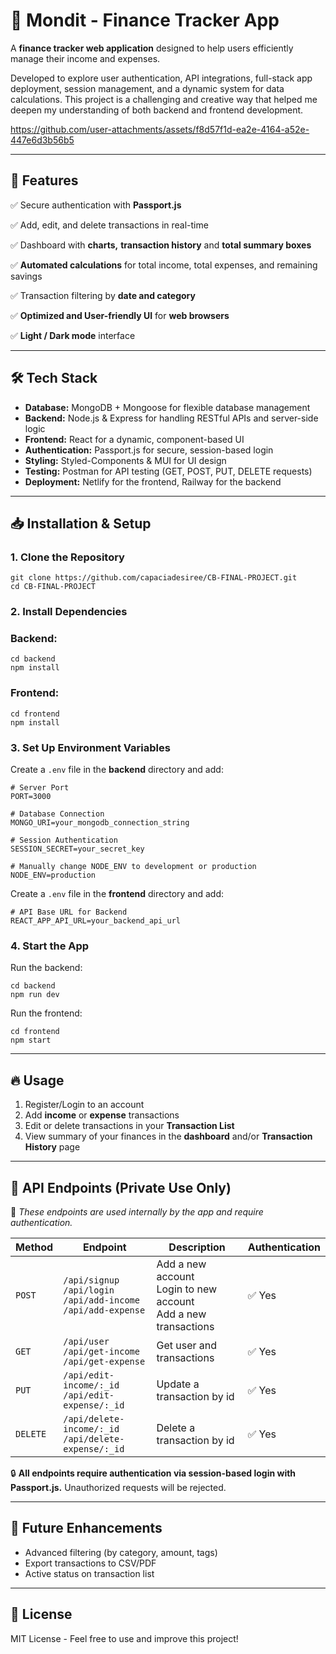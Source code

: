 # 📌 Mondit - Finance Tracker App

A **finance tracker web application** designed to help users efficiently manage their income and expenses.

Developed to explore user authentication, API integrations, full-stack app deployment, session management, and a dynamic system for data calculations. This project is a challenging and creative way that helped me deepen my understanding of both backend and frontend development.

https://github.com/user-attachments/assets/f8d57f1d-ea2e-4164-a52e-447e6d3b56b5

---

## 🚀 **Features**

✅ Secure authentication with **Passport.js**

✅ Add, edit, and delete transactions in real-time

✅ Dashboard with **charts,** **transaction history** and **total summary boxes**

✅ **Automated calculations** for total income, total expenses, and remaining savings

✅ Transaction filtering by **date and category**

✅ **Optimized and User-friendly UI** for **web browsers**

✅ **Light / Dark mode** interface

---

## 🛠 **Tech Stack**

- **Database:** MongoDB + Mongoose for flexible database management
- **Backend:** Node.js & Express for handling RESTful APIs and server-side logic
- **Frontend:** React for a dynamic, component-based UI
- **Authentication:** Passport.js for secure, session-based login
- **Styling:** Styled-Components & MUI for UI design
- **Testing:** Postman for API testing (GET, POST, PUT, DELETE requests)
- **Deployment:** Netlify for the frontend, Railway for the backend

---

## 📥 **Installation & Setup**

### **1. Clone the Repository**

```
git clone https://github.com/capaciadesiree/CB-FINAL-PROJECT.git
cd CB-FINAL-PROJECT
```

### **2. Install Dependencies**

### Backend:

```
cd backend
npm install
```

### Frontend:

```
cd frontend
npm install
```

### **3. Set Up Environment Variables**

Create a `.env` file in the **backend** directory and add:

```
# Server Port
PORT=3000

# Database Connection
MONGO_URI=your_mongodb_connection_string

# Session Authentication
SESSION_SECRET=your_secret_key

# Manually change NODE_ENV to development or production
NODE_ENV=production
```

Create a `.env` file in the **frontend** directory and add:

```
# API Base URL for Backend
REACT_APP_API_URL=your_backend_api_url
```

### **4. Start the App**

Run the backend:

```
cd backend
npm run dev
```

Run the frontend:

```
cd frontend
npm start
```

---

## 🔥 **Usage**

1. Register/Login to an account
2. Add **income** or **expense** transactions
3. Edit or delete transactions in your **Transaction List**
4. View summary of your finances in the **dashboard** and/or **Transaction History** page

---

## 📡 **API Endpoints (Private Use Only)**

🚨 *These endpoints are used internally by the app and require authentication.*

| Method   | Endpoint  | Description           | Authentication |
|----------|----------|----------------------|---------------|
| `POST`   | `/api/signup` <br> `/api/login` <br> `/api/add-income` <br> `/api/add-expense`  | Add a new account <br> Login to new account <br> Add a new transactions  | ✅ Yes |
| `GET`    | `/api/user` <br> `/api/get-income` <br> `/api/get-expense`  | Get user and transactions | ✅ Yes |
| `PUT`    | `/api/edit-income/:_id` <br> `/api/edit-expense/:_id` | Update a transaction by id | ✅ Yes |
| `DELETE` | `/api/delete-income/:_id` <br> `/api/delete-expense/:_id` | Delete a transaction by id | ✅ Yes |

🔒 **All endpoints require authentication via session-based login with Passport.js.** Unauthorized requests will be rejected.

---

## 🎯 **Future Enhancements**

- Advanced filtering (by category, amount, tags)
- Export transactions to CSV/PDF
- Active status on transaction list

---

## 📜 **License**

MIT License - Feel free to use and improve this project!